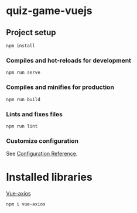 # quiz-game-vuejs

## Project setup
```
npm install
```

### Compiles and hot-reloads for development
```
npm run serve
```

### Compiles and minifies for production
```
npm run build
```

### Lints and fixes files
```
npm run lint
```

### Customize configuration
See [Configuration Reference](https://cli.vuejs.org/config/).


#  Installed libraries

[Vue-axios](https://www.npmjs.com/package/vue-axios?activeTab=readme)
```
npm i vue-axios

```